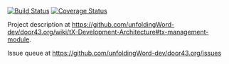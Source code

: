 [![Build Status](https://travis-ci.org/unfoldingWord-dev/tx-manager.svg?branch=master)](https://travis-ci.org/unfoldingWord-dev/tx-manager) [![Coverage Status](https://coveralls.io/repos/github/unfoldingWord-dev/tx-manager/badge.svg?branch=master)](https://coveralls.io/github/unfoldingWord-dev/tx-manager?branch=master)

Project description at https://github.com/unfoldingWord-dev/door43.org/wiki/tX-Development-Architecture#tx-management-module.

Issue queue at https://github.com/unfoldingWord-dev/door43.org/issues
